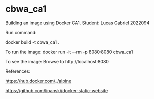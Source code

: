 # cbwa_ca1
Building an image using Docker
CA1. Student: Lucas Gabriel 2022094

Run command:

docker build -t cbwa_ca1 .

To run the image:
docker run -it --rm -p 8080:8080 cbwa_ca1

To see the image:
Browse to http://localhost:8080



References:

https://hub.docker.com/_/alpine 

https://github.com/lipanski/docker-static-website
